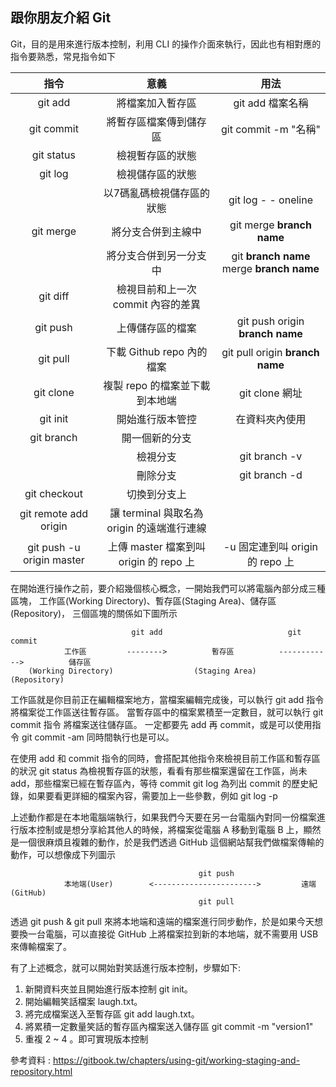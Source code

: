## 跟你朋友介紹 Git

Git，目的是用來進行版本控制，利用 CLI 的操作介面來執行，因此也有相對應的指令要熟悉，常見指令如下

|指令|意義|用法|
|:-:|:-:|:-:|
|git add|將檔案加入暫存區|git add 檔案名稱|
|git commit|將暫存區檔案傳到儲存區|git commit -m "名稱"|
|git status|檢視暫存區的狀態||
|git log|檢視儲存區的狀態||
||以7碼亂碼檢視儲存區的狀態|git log - - oneline|
|git merge|將分支合併到主線中|git merge **branch name**|
||將分支合併到另一分支中|git **branch name** merge **branch name**|
|git diff|檢視目前和上一次 commit 內容的差異||
|git push|上傳儲存區的檔案|git push origin **branch name** |
|git pull|下載 Github repo 內的檔案|git pull origin **branch name**|
|git clone|複製 repo 的檔案並下載到本地端|git clone 網址|
|git init|開始進行版本管控|在資料夾內使用|
|git branch|開一個新的分支||
||檢視分支|git branch -v |
||刪除分支|git branch -d |
|git checkout|切換到分支上|
|git remote add origin|讓 terminal 與取名為 origin 的遠端進行連線||
|git push -u origin master|上傳 master 檔案到叫 origin 的 repo 上|-u 固定連到叫 origin 的 repo 上|

在開始進行操作之前，要介紹幾個核心概念，一開始我們可以將電腦內部分成三種區塊，
工作區(Working Directory)、暫存區(Staging Area)、儲存區(Repository)，
三個區塊的關係如下圖所示

                               git add                            git commit  
                工作區         -------->          暫存區          ------------>          儲存區
        (Working Directory)                  (Staging Area)                          (Repository)


工作區就是你目前正在編輯檔案地方，當檔案編輯完成後，可以執行 git add 指令將檔案從工作區送往暫存區。
當暫存區中的檔案累積至一定數目，就可以執行 git commit 指令 將檔案送往儲存區。
一定都要先 add 再 commit，或是可以使用指令 git commit -am 同時間執行也是可以。

在使用 add 和 commit 指令的同時，會搭配其他指令來檢視目前工作區和暫存區的狀況
git status  為檢視暫存區的狀態，看看有那些檔案還留在工作區，尚未 add，那些檔案已經在暫存區內，等待 commit
git log     為列出 commit 的歷史紀錄，如果要看更詳細的檔案內容，需要加上一些參數，例如 git log -p

上述動作都是在本地電腦端執行，如果我們今天要在另一台電腦內對同一份檔案進行版本控制或是想分享給其他人的時候，將檔案從電腦 A 移動到電腦 B 上，顯然是一個很麻煩且複雜的動作，於是我們透過 GitHub 這個網站幫我們做檔案傳輸的動作，可以想像成下列圖示

                                              git push
                本地端(User)        <----------------------->         遠端(GitHub)
                                              git pull 

透過 git push & git pull 來將本地端和遠端的檔案進行同步動作，於是如果今天想要換一台電腦，可以直接從 GitHub 上將檔案拉到新的本地端，就不需要用 USB 來傳輸檔案了。

有了上述概念，就可以開始對笑話進行版本控制，步驟如下:
1. 新開資料夾並且開始進行版本控制 git init。
2. 開始編輯笑話檔案 laugh.txt。
3. 將完成檔案送入至暫存區 git add laugh.txt。
4. 將累積一定數量笑話的暫存區內檔案送入儲存區 git commit -m "version1"
5. 重複 2 ~ 4 。即可實現版本控制


參考資料 : https://gitbook.tw/chapters/using-git/working-staging-and-repository.html